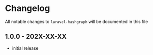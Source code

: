 # Changelog

All notable changes to `laravel-hashgraph` will be documented in this file

## 1.0.0 - 202X-XX-XX

- initial release
